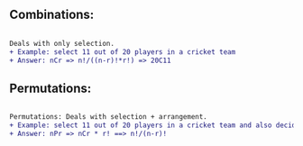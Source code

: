 ## Combinations: 
```diff

Deals with only selection.
+ Example: select 11 out of 20 players in a cricket team
+ Answer: nCr => n!/((n-r)!*r!) => 20C11
```

## Permutations:
```diff

Permutations: Deals with selection + arrangement.
+ Example: select 11 out of 20 players in a cricket team and also decide batting arrangement.
+ Answer: nPr => nCr * r! ==> n!/(n-r)!

```

